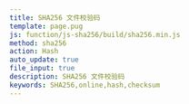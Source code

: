 ```yaml
---
title: SHA256 文件校验码
template: page.pug
js: function/js-sha256/build/sha256.min.js
method: sha256
action: Hash
auto_update: true
file_input: true
description: SHA256 文件校验码
keywords: SHA256,online,hash,checksum
---
```

